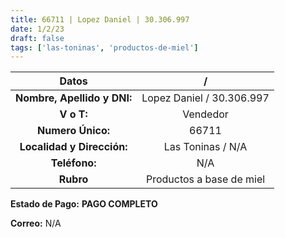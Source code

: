```yaml
---
title: 66711 | Lopez Daniel | 30.306.997
date: 1/2/23
draft: false
tags: ['las-toninas', 'productos-de-miel']
---
```


|          **Datos**          |             /             |
|:---------------------------:|:-------------------------:|
| **Nombre, Apellido y DNI:** | Lopez Daniel / 30.306.997 |
|          **V o T:**         |          Vendedor         |
|      **Numero Único:**      |           66711           |
|  **Localidad y Dirección:** |     Las Toninas / N/A     |
|        **Teléfono:**        |            N/A            |
|          **Rubro**          |  Productos a base de miel |

**Estado de Pago:** **PAGO COMPLETO**

**Correo:** N/A
